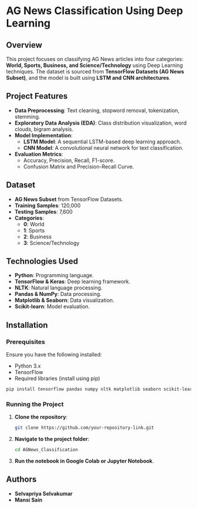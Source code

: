 
# **AG News Classification Using Deep Learning**

## **Overview**  
This project focuses on classifying AG News articles into four categories: **World, Sports, Business, and Science/Technology** using Deep Learning techniques. The dataset is sourced from **TensorFlow Datasets (AG News Subset)**, and the model is built using **LSTM and CNN architectures**.

## **Project Features**  
- **Data Preprocessing**: Text cleaning, stopword removal, tokenization, stemming.  
- **Exploratory Data Analysis (EDA)**: Class distribution visualization, word clouds, bigram analysis.  
- **Model Implementation**:  
  - **LSTM Model**: A sequential LSTM-based deep learning approach.  
  - **CNN Model**: A convolutional neural network for text classification.  
- **Evaluation Metrics**:  
  - Accuracy, Precision, Recall, F1-score.  
  - Confusion Matrix and Precision-Recall Curve.  

## **Dataset**  
- **AG News Subset** from TensorFlow Datasets.  
- **Training Samples**: 120,000  
- **Testing Samples**: 7,600  
- **Categories**:  
  - **0**: World  
  - **1**: Sports  
  - **2**: Business  
  - **3**: Science/Technology  

## **Technologies Used**  
- **Python**: Programming language.  
- **TensorFlow & Keras**: Deep learning framework.  
- **NLTK**: Natural language processing.  
- **Pandas & NumPy**: Data processing.  
- **Matplotlib & Seaborn**: Data visualization.  
- **Scikit-learn**: Model evaluation.  

## **Installation**  

### **Prerequisites**  
Ensure you have the following installed:  
- Python 3.x  
- TensorFlow  
- Required libraries (install using pip)  

```bash
pip install tensorflow pandas numpy nltk matplotlib seaborn scikit-learn tensorflow_datasets wordcloud
```

### **Running the Project**  
1. **Clone the repository**:  
   ```bash
   git clone https://github.com/your-repository-link.git
   ```
2. **Navigate to the project folder**:  
   ```bash
   cd AGNews_Classification
   ```
3. **Run the notebook in Google Colab or Jupyter Notebook**.  

## **Authors**  
- **Selvapriya Selvakumar**  
- **Mansi Sain**  

